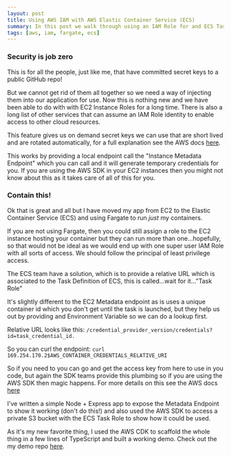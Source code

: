 ```yaml
---
layout: post
title: Using AWS IAM with AWS Elastic Container Service (ECS)
summary: In this post we walk through using an IAM Role for and ECS Task Definition
tags: [aws, iam, fargate, ecs]
---
```


### Security is job zero

This is for all the people, just like me, that have committed secret keys to a public GitHub repo!

But we cannot get rid of them all together so we need a way of injecting them into our application for use. Now this is nothing new and we have been able to do with with EC2 Instance Roles for a long time. There is also a long list of other services that can assume an IAM Role identity to enable access to other cloud resources.

This feature gives us on demand secret keys we can use that are short lived and are rotated automatically, for a full explanation see the AWS docs [here](https://docs.aws.amazon.com/IAM/latest/UserGuide/id_credentials_temp.html).

This works by providing a local endpoint call the "Instance Metadata Endpoint" which you can call and it will generate temporary credentials for you.
If you are using the AWS SDK in your EC2 instances then you might not know about this as it takes care of all of this for you.

### Contain this!

Ok that is great and all but I have moved my app from EC2 to the Elastic Container Service (ECS) and using Fargate to run *just* my containers.

If you are not using Fargate, then you could still assign a role to the EC2 instance hosting your container but they can run more than one...hopefully, so that would not be ideal as we would end up with one super user IAM Role with all sorts of access. We should follow the principal of least privilege access.

The ECS team have a solution, which is to provide a relative URL which is associated to the Task Definition of ECS, this is called...wait for it..."Task Role"

It's slightly different to the EC2 Metadata endpoint as is uses a unique container id which you don't get until the task is launched, but they help us out by providing and Environment Variable so we can do a lookup first.

Relative URL looks like this:
`/credential_provider_version/credentials?id=task_credential_id. `

So you can curl the endpoint:
`curl 169.254.170.2$AWS_CONTAINER_CREDENTIALS_RELATIVE_URI`

So if you need to you can go and get the access key from here to use in you code, but again the SDK teams provide this plumbing so if you are using the AWS SDK then magic happens. For more details on this see the AWS docs [here](https://docs.aws.amazon.com/AmazonECS/latest/userguide/task-iam-roles.html)

I've written a simple Node + Express app to expose the Metadata Endpoint to show it working (don't do this!) and also used the AWS SDK to access a private S3 bucket with the ECS Task Role to show how it could be used.

As it's my new favorite thing, I used the AWS CDK to scaffold the whole thing in a few lines of TypeScript and built a working demo.
Check out the my demo repo [here](https://github.com/msimpsonnz/aws-misc/tree/master/ecs-iam).